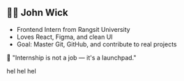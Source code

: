 ## 🙋‍♀️ John Wick

- Frontend Intern from Rangsit University
- Loves React, Figma, and clean UI
- Goal: Master Git, GitHub, and contribute to real projects

💬 "Internship is not a job — it's a launchpad."


hel hel hel 
